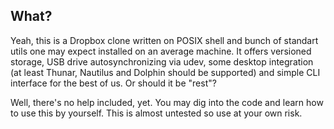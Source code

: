 ## What? ##
Yeah, this is a Dropbox clone written on POSIX shell and bunch of standart utils one may expect installed on an average machine. It offers versioned storage, USB drive autosynchronizing via udev, some desktop integration (at least Thunar, Nautilus and Dolphin should be supported) and simple CLI interface for the best of us. Or should it be "rest"?

Well, there's no help included, yet. You may dig into the code and learn how to use this by yourself. This is almost untested so use at your own risk.
